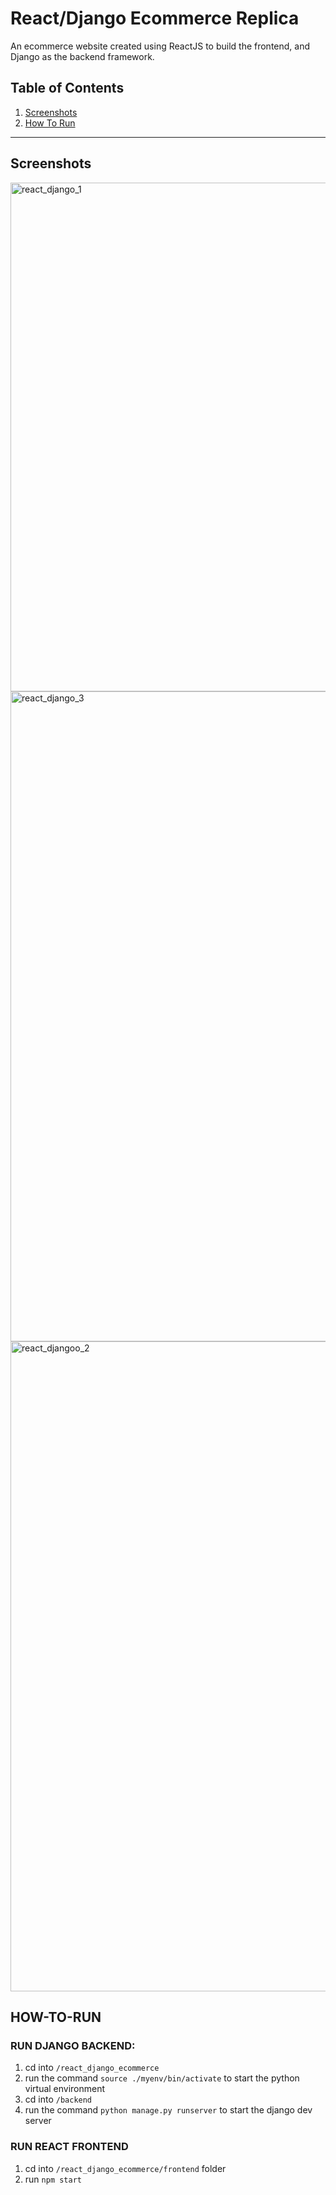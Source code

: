 # React/Django Ecommerce Replica
An ecommerce website created using ReactJS to build the frontend, and Django as the backend framework.

## Table of Contents
1. [Screenshots](#Screenshots)
2. [How To Run](#howtorun)

---

## Screenshots <a name="Screenshots"></a>
<img width="814" alt="react_django_1" src="https://github.com/user-attachments/assets/01062e96-9717-4f94-922c-4af06f618ca3">

<img width="1040" alt="react_django_3" src="https://github.com/user-attachments/assets/9b59c061-5b05-4efd-bc10-b3b6b7c8d5f7">

<img width="1040" alt="react_djangoo_2" src="https://github.com/user-attachments/assets/5b8d715f-3503-44d7-9bd1-5503cf40a9ea">



## HOW-TO-RUN <a name="howtorun"></a>
### RUN DJANGO BACKEND:
1. cd into `/react_django_ecommerce`
2. run the command `source ./myenv/bin/activate` to start the python virtual environment
3. cd into `/backend`
4. run the command `python manage.py runserver` to start the django dev server

### RUN REACT FRONTEND
1. cd into `/react_django_ecommerce/frontend` folder
2. run `npm start`



